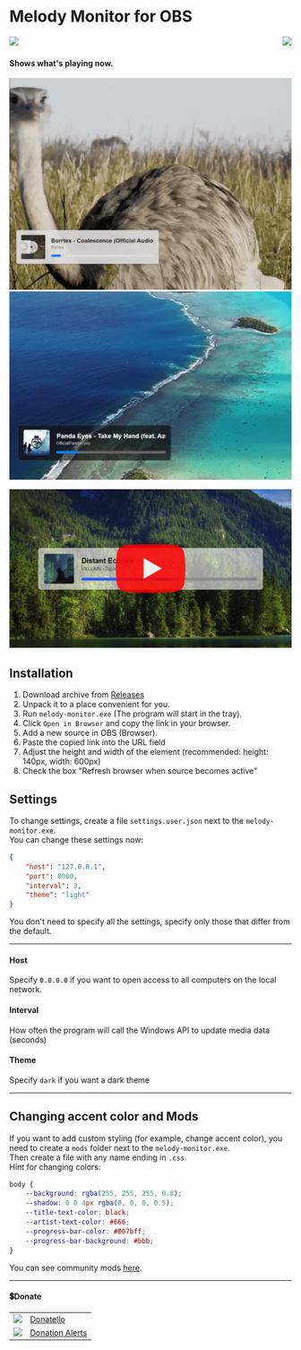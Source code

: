 # Melody Monitor for OBS

<p align="right">
    <img align="left" src="https://shields.io/badge/version-v0.1.0-blue">
    <a href="#donate"><img src="https://shields.io/badge/💲-Support_the_Project-2ea043"></a>
</p>

#### Shows what's playing now.

<img src="github/images/1.png" width="640px">
<img src="github/images/2.png" width="640px">

<a href="https://youtu.be/KKG3Twf2cX0"><img width="640px" src="github/images/youtube.jpg"></a>

## Installation
1. Download archive from [Releases](https://github.com/SuperZombi/melody-monitor/releases)
2. Unpack it to a place convenient for you.
3. Run `melody-monitor.exe` (The program will start in the tray).
4. Click `Open in Browser` and copy the link in your browser.
5. Add a new source in OBS (Browser).
6. Paste the copied link into the URL field
7. Adjust the height and width of the element (recommended: height: 140px, width: 600px)
8. Check the box "Refresh browser when source becomes active"

## Settings
To change settings, create a file `settings.user.json` next to the `melody-monitor.exe`.<br>
You can change these settings now:
```json
{
	"host": "127.0.0.1",
	"port": 8000,
	"interval": 3,
	"theme": "light"
}
```
You don't need to specify all the settings, specify only those that differ from the default.
<hr>

#### Host
Specify `0.0.0.0` if you want to open access to all computers on the local network.
#### Interval
How often the program will call the Windows API to update media data (seconds)
#### Theme
Specify `dark` if you want a dark theme
<hr>


## Changing accent color and Mods
If you want to add custom styling (for example, change accent color), you need to create a `mods` folder next to the `melody-monitor.exe`.<br>
Then create a file with any name ending in `.css`.<br>
Hint for changing colors:
```css
body {
    --background: rgba(255, 255, 255, 0.8);
    --shadow: 0 0 4px rgba(0, 0, 0, 0.5);
    --title-text-color: black;
    --artist-text-color: #666;
    --progress-bar-color: #007bff;
    --progress-bar-background: #bbb;
}
```
You can see community mods [here](mods).
<hr>


#### 💲Donate

<table>
  <tr>
    <td>
       <img width="18px" src="https://www.google.com/s2/favicons?domain=https://donatello.to&sz=256">
    </td>
    <td>
      <a href="https://donatello.to/super_zombi">Donatello</a>
    </td>
  </tr>
  <tr>
    <td>
       <img width="18px" src="https://www.google.com/s2/favicons?domain=https://www.donationalerts.com&sz=256">
    </td>
    <td>
      <a href="https://www.donationalerts.com/r/super_zombi">Donation Alerts</a>
    </td>
  </tr>
</table>
